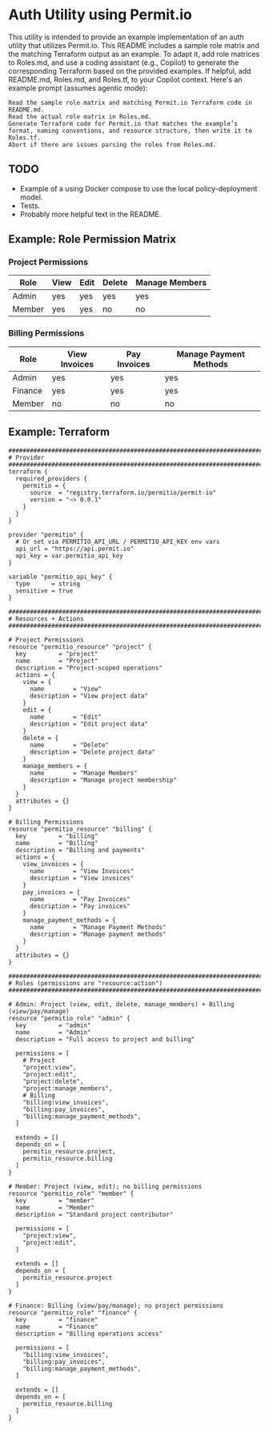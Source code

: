 # Auth Utility using Permit.io

This utility is intended to provide an example implementation of an auth utility that utilizes Permit.io. This README
includes a sample role matrix and the matching Terraform output as an example. To adapt it, add role matrices to
Roles.md, and use a coding assistant (e.g., Copilot) to generate the corresponding Terraform based on the provided
examples. If helpful, add README.md, Roles.md, and Roles.tf, to your Copilot context. Here's an example prompt (assumes
agentic mode):

```text
Read the sample role matrix and matching Permit.io Terraform code in README.md.  
Read the actual role matrix in Roles.md.  
Generate Terraform code for Permit.io that matches the example’s format, naming conventions, and resource structure, then write it to Roles.tf.
Abort if there are issues parsing the roles from Roles.md.
```

## TODO

- Example of a using Docker compose to use the local policy-deployment model.
- Tests.
- Probably more helpful text in the README.

## Example: Role Permission Matrix

### Project Permissions

| Role   | View | Edit | Delete | Manage Members |
|--------|------|------|--------|----------------|
| Admin  | yes  | yes  | yes    | yes            |
| Member | yes  | yes  | no     | no             |

### Billing Permissions

| Role    | View Invoices | Pay Invoices | Manage Payment Methods |
|---------|---------------|--------------|------------------------|
| Admin   | yes           | yes          | yes                    |
| Finance | yes           | yes          | yes                    |
| Member  | no            | no           | no                     |

## Example: Terraform

```hcl
###############################################################################
# Provider
###############################################################################
terraform {
  required_providers {
    permitio = {
      source  = "registry.terraform.io/permitio/permit-io"
      version = "~> 0.0.1"
    }
  }
}

provider "permitio" {
  # Or set via PERMITIO_API_URL / PERMITIO_API_KEY env vars
  api_url = "https://api.permit.io"
  api_key = var.permitio_api_key
}

variable "permitio_api_key" {
  type      = string
  sensitive = true
}

###############################################################################
# Resources + Actions
###############################################################################

# Project Permissions
resource "permitio_resource" "project" {
  key         = "project"
  name        = "Project"
  description = "Project-scoped operations"
  actions = {
    view = {
      name        = "View"
      description = "View project data"
    }
    edit = {
      name        = "Edit"
      description = "Edit project data"
    }
    delete = {
      name        = "Delete"
      description = "Delete project data"
    }
    manage_members = {
      name        = "Manage Members"
      description = "Manage project membership"
    }
  }
  attributes = {}
}

# Billing Permissions
resource "permitio_resource" "billing" {
  key         = "billing"
  name        = "Billing"
  description = "Billing and payments"
  actions = {
    view_invoices = {
      name        = "View Invoices"
      description = "View invoices"
    }
    pay_invoices = {
      name        = "Pay Invoices"
      description = "Pay invoices"
    }
    manage_payment_methods = {
      name        = "Manage Payment Methods"
      description = "Manage payment methods"
    }
  }
  attributes = {}
}

###############################################################################
# Roles (permissions are "resource:action")
###############################################################################

# Admin: Project (view, edit, delete, manage_members) + Billing (view/pay/manage)
resource "permitio_role" "admin" {
  key         = "admin"
  name        = "Admin"
  description = "Full access to project and billing"

  permissions = [
    # Project
    "project:view",
    "project:edit",
    "project:delete",
    "project:manage_members",
    # Billing
    "billing:view_invoices",
    "billing:pay_invoices",
    "billing:manage_payment_methods",
  ]

  extends = []
  depends_on = [
    permitio_resource.project,
    permitio_resource.billing
  ]
}

# Member: Project (view, edit); no billing permissions
resource "permitio_role" "member" {
  key         = "member"
  name        = "Member"
  description = "Standard project contributor"

  permissions = [
    "project:view",
    "project:edit",
  ]

  extends = []
  depends_on = [
    permitio_resource.project
  ]
}

# Finance: Billing (view/pay/manage); no project permissions
resource "permitio_role" "finance" {
  key         = "finance"
  name        = "Finance"
  description = "Billing operations access"

  permissions = [
    "billing:view_invoices",
    "billing:pay_invoices",
    "billing:manage_payment_methods",
  ]

  extends = []
  depends_on = [
    permitio_resource.billing
  ]
}
```